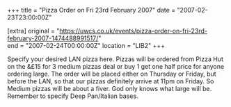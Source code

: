 +++
title = "Pizza Order on Fri 23rd February 2007"
date = "2007-02-23T23:00:00Z"

[extra]
original = "https://uwcs.co.uk/events/pizza-order-on-fri-23rd-february-2007-1474488991517/"    
end = "2007-02-24T00:00:00Z"
location = "LIB2"
+++

Specify your desired LAN pizza here. Pizzas will be ordered from Pizza Hut on the &£15 for 3 medium pizzas deal or buy 1 get one half price for anyone ordering large. The order will be placed either on Thursday or Friday, but before the LAN, so that our pizzas definitely arrive at 11pm on Friday. So Medium pizzas will be about a fiver. God only knows what large will be. Remember to specify Deep Pan/Italian bases.

